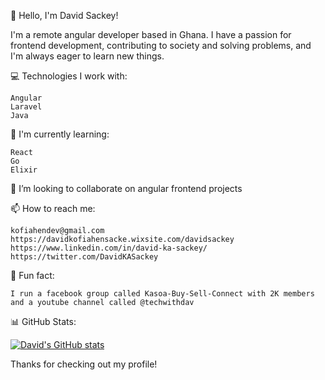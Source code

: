 <!--- 
👋 Hi, I’m @SackeyDavid
- 👀 I’m interested in frontend development...
- 💻 Technologies I work with include Angular
- 🌱 I’m currently learning react, elixir and Go...
- 💞️ I’m looking to collaborate on angular frontend projects...
- 📫 You can reach me via kofiahendev@gmail.com... 
--->
👋 Hello, I'm David Sackey!

I'm a remote angular developer based in Ghana. I have a passion for frontend development, contributing to society and solving problems, and I'm always eager to learn new things.

💻 Technologies I work with:

    Angular
    Laravel
    Java

🌱 I'm currently learning:

    React
    Go
    Elixir

💞️ I’m looking to collaborate on angular frontend projects

📫 How to reach me:

    kofiahendev@gmail.com
    https://davidkofiahensacke.wixsite.com/davidsackey
    https://www.linkedin.com/in/david-ka-sackey/
    https://twitter.com/DavidKASackey

💬 Fun fact:
    
    I run a facebook group called Kasoa-Buy-Sell-Connect with 2K members and a youtube channel called @techwithdav

📊 GitHub Stats:

[![David's GitHub stats](https://github-readme-stats.vercel.app/api?username=SackeyDavid)](https://github.com/anuraghazra/github-readme-stats)


Thanks for checking out my profile!
<!---
SackeyDavid/SackeyDavid is a ✨ special ✨ repository because its `README.md` (this file) appears on your GitHub profile.
You can click the Preview link to take a look at your changes.
--->
